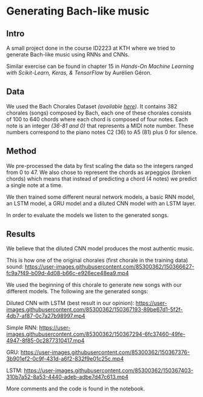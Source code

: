 # Generating Bach-like music

## Intro
A small project done in the course ID2223 at KTH where we tried to generate Bach-like music using RNNs and CNNs.  

Similar exercise can be found in chapter 15 in *Hands-On Machine Learning with Scikit-Learn, Keras, & TensorFlow* by Aurélien Géron.

## Data
We used the Bach Chorales Dataset *(available [here](https://github.com/ageron/handson-ml2/blob/master/datasets/jsb_chorales/README.md))*. It contains 382 chorales (songs) composed by Bach, each one of these chorales consists of 100 to 640 chords where each chord is composed of four notes. 
Each note is an integer *(36-81 and 0)* that represents a MIDI note number. These numbers correspond to the piano notes C2 (36) to A5 (81) plus 0 for silence.

## Method
We pre-processed the data by first scaling the data so the integers ranged from 0 to 47. We also chose to represent the chords as arpeggios (broken chords) which means that instead of predicting a chord (4 notes) we predict a single note at a time.

We then trained some different neural network models, a basic RNN model, an LSTM model, a GRU model and a diluted CNN model with an LSTM layer. 

In order to evaluate the models we listen to the generated songs. 

## Results
We believe that the diluted CNN model produces the most authentic music.


This is how one of the original chorales (first chorale in the training data) sound:
https://user-images.githubusercontent.com/85300362/150366627-fc9a7f49-b09d-4d08-b66c-e926ece48ea9.mp4

We used the beginning of this chorale to generate new songs with our different models. The following are the generated songs:

Diluted CNN with LSTM (best result in our opinion):
https://user-images.githubusercontent.com/85300362/150367193-89be67d1-5f2f-4db7-af87-0c7a27b98997.mp4


Simple RNN:
https://user-images.githubusercontent.com/85300362/150367294-6fc37460-49fe-4947-8f85-0c2877310417.mp4

GRU:
https://user-images.githubusercontent.com/85300362/150367376-3b901ef2-0c9f-431d-a6f2-832f9e01c25c.mp4

LSTM:
https://user-images.githubusercontent.com/85300362/150367403-310b7a52-8a53-4440-adeb-adbe7d47c613.mp4





More comments and the code is found in the notebook.






